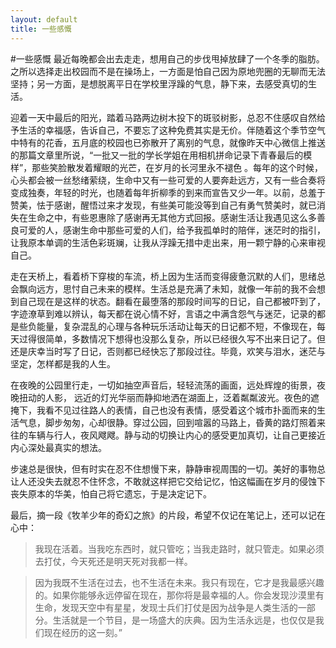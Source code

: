 ```yaml
---
layout: default
title: 一些感慨
---
```

#一些感慨
最近每晚都会出去走走，想用自己的步伐甩掉放肆了一个冬季的脂肪。之所以选择走出校园而不是在操场上，一方面是怕自己因为原地兜圈的无聊而无法坚持；另一方面，是想脱离平日在学校里浮躁的气息，静下来，去感受真切的生活。

迎着一天中最后的阳光，踏着马路两边树木投下的斑驳树影，总忍不住感叹自然给予生活的幸福感，告诉自己，不要忘了这种免费其实是无价。伴随着这个季节空气中特有的花香，五月底的校园也已弥散开了离别的气息，就像昨天中心微信上推送的那篇文章里所说，“一批又一批的学长学姐在用相机拼命记录下青春最后的模样”，那些笑脸散发着耀眼的光芒，在岁月的长河里永不褪色 。每年的这个时候，心头都会被一丝愁绪萦绕，生命中又有一些可爱的人要奔赴远方，又有一些合奏将变成独奏，年轻的时光，也随着每年折柳季的到来而宣告又少一年。以前，总羞于赞美，怯于感谢，醒悟过来才发现，有些美可能没等到自己有勇气赞美时，就已消失在生命之中，有些恩惠除了感谢再无其他方式回报。感谢生活让我遇见这么多善良可爱的人，感谢生命中那些可爱的人们，给予我孤单时的陪伴，迷茫时的指引，让我原本单调的生活色彩斑斓，让我从浮躁无措中走出来，用一颗宁静的心来审视自己。

走在天桥上，看着桥下穿梭的车流，桥上因为生活而变得疲惫沉默的人们，思绪总会飘向远方，思忖自己未来的模样。生活总是充满了未知，就像一年前的我不会想到自己现在是这样的状态。翻看在最堕落的那段时间写的日记，自己都被吓到了，字迹潦草到难以辨认，每天都在说心情不好，言语之中满含怨气与迷茫，记录的都是些负能量，复杂混乱的心理与各种玩乐活动让每天的日记都不短，不像现在，每天过得很简单，多数情况下想得也没那么复杂，所以已经很久写不出来日记了。但还是庆幸当时写了日记，否则都已经快忘了那段过往。毕竟，欢笑与泪水，迷茫与坚定，怎样都是我的人生。

在夜晚的公园里行走，一切如抽空声音后，轻轻流荡的画面，远处辉煌的街景，夜晚扭动的人影， 远近的灯光华丽而静抑地洒在湖面上，泛着粼粼波光。夜色的遮掩下，我看不见过往路人的表情，自己也没有表情，感受着这个城市扑面而来的生活气息，脚步匆匆，心却很静。穿过公园，回到喧嚣的马路上，昏黄的路灯照着来往的车辆与行人，夜风飕飕。静与动的切换让内心的感受更加真切，让自己更接近内心深处最真实的想法。

步速总是很快，但有时实在忍不住想慢下来，静静审视周围的一切。美好的事物总让人还没失去就忍不住怀念，不敢就这样把它交给记忆，怕这幅画在岁月的侵蚀下丧失原本的华美，怕自己将它遗忘，于是决定记下。

最后，摘一段《牧羊少年的奇幻之旅》的片段，希望不仅记在笔记上，还可以记在心中：

>我现在活着。当我吃东西时，就只管吃；当我走路时，就只管走。如果必须去打仗，今天死还是明天死对我都一样。

>因为我既不生活在过去，也不生活在未来。我只有现在，它才是我最感兴趣的。如果你能够永远停留在现在，那你将是最幸福的人。你会发现沙漠里有生命，发现天空中有星星，发现士兵们打仗是因为战争是人类生活的一部分。生活就是一个节目，是一场盛大的庆典。因为生活永远是，也仅仅是我们现在经历的这一刻。”














